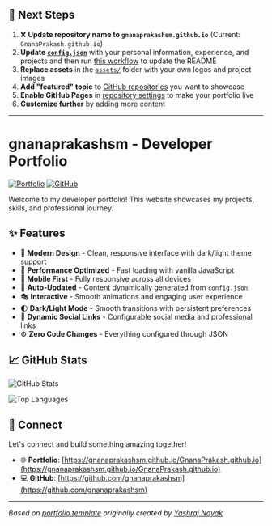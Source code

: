 ## 🚀 Next Steps

1. ❌ **Update repository name to `gnanaprakashsm.github.io`** (Current: `GnanaPrakash.github.io`)
2. **Update [`config.json`](https://github.com/gnanaprakashsm/GnanaPrakash.github.io/blob/main/config.json)** with your personal information, experience, and projects and then run [this workflow](https://github.com/gnanaprakashsm/GnanaPrakash.github.io/actions/workflows/update-readme.yml) to update the README
3. **Replace assets** in the [`assets/`](https://github.com/gnanaprakashsm/GnanaPrakash.github.io/tree/main/assets/) folder with your own logos and project images
4. **Add "featured" topic** to [GitHub repositories](https://github.com/gnanaprakashsm?tab=repositories) you want to showcase
5. **Enable GitHub Pages** in [repository settings](https://github.com/gnanaprakashsm/GnanaPrakash.github.io/settings/pages) to make your portfolio live
6. **Customize further** by adding more content

---

# gnanaprakashsm - Developer Portfolio

<div align="left">
  
[![Portfolio](https://img.shields.io/badge/🌐_Visit_Portfolio-Live-brightgreen?style=for-the-badge)](https://gnanaprakashsm.github.io/GnanaPrakash.github.io)
[![GitHub](https://img.shields.io/badge/GitHub-Profile-181717?style=for-the-badge&logo=github)](https://github.com/gnanaprakashsm)

</div>

Welcome to my developer portfolio! This website showcases my projects, skills, and professional journey.

## ✨ Features

- 🎨 **Modern Design** - Clean, responsive interface with dark/light theme support
- 🚀 **Performance Optimized** - Fast loading with vanilla JavaScript
- 📱 **Mobile First** - Fully responsive across all devices
- 🔄 **Auto-Updated** - Content dynamically generated from `config.json`
- 🎭 **Interactive** - Smooth animations and engaging user experience
- 🌓 **Dark/Light Mode** - Smooth transitions with persistent preferences
- 🔗 **Dynamic Social Links** - Configurable social media and professional links
- ⚙️ **Zero Code Changes** - Everything configured through JSON

## 📈 GitHub Stats

<div align="left">

![GitHub Stats](https://github-readme-stats.vercel.app/api?username=gnanaprakashsm&theme=dark&hide_border=true&include_all_commits=true&count_private=true)

![Top Languages](https://github-readme-stats.vercel.app/api/top-langs/?username=gnanaprakashsm&theme=dark&hide_border=true&include_all_commits=true&count_private=true&layout=compact)

</div>

## 🤝 Connect

Let's connect and build something amazing together!

- 🌐 **Portfolio**: [https://gnanaprakashsm.github.io/GnanaPrakash.github.io](https://gnanaprakashsm.github.io/GnanaPrakash.github.io)
- 💻 **GitHub**: [https://github.com/gnanaprakashsm](https://github.com/gnanaprakashsm)

---

*Based on [portfolio template](https://github.com/yashrajnayak/developer-portfolio) originally created by [Yashraj Nayak](https://github.com/yashrajnayak)*
